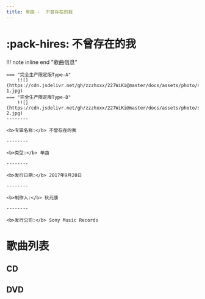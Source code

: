 ```yaml
---
title: 单曲 -  不曾存在的我
---
```

# :pack-hires: 不曾存在的我

!!! note inline end "歌曲信息"

    === "完全生产限定版Type-A"
        !![](https://cdn.jsdelivr.net/gh/zzzhxxx/227WiKi@master/docs/assets/photo/songs/single/1st-1.jpg)
    === "完全生产限定版Type-B"
        !![](https://cdn.jsdelivr.net/gh/zzzhxxx/227WiKi@master/docs/assets/photo/songs/single/1st-2.jpg)
    --------
    
    <b>专辑名称:</b> 不曾存在的我

    --------
    
    <b>类型:</b> 单曲

    --------
    
    <b>发行日期:</b> 2017年9月20日

    --------

    <b>制作人:</b> 秋元康

    --------

    <b>发行公司:</b> Sony Music Records

# 歌曲列表

## CD

## DVD
<!-- gitalk -->

<html>
<head>
    <meta name="referrer" content="never">
</head>
<body>
<link rel="stylesheet" href="https://cdn.jsdelivr.net/npm/gitalk@1/dist/gitalk.css">
    <script src="https://cdn.jsdelivr.net/npm/gitalk@1/dist/gitalk.min.js"></script>
    <script src="https://cdn.jsdelivr.net/gh/zzzhxxx/227WiKi@1.2/docs/_static/js/md5.js"></script>
    <div id="gitalk-container">
    </div>
    <script>
        const gitalk = new Gitalk({
        clientID: '7e9598e22806d98d5dee',
        clientSecret: '37c92fedcac2fdef30afff4c089ca66509d12c58',
        repo: '227WiKi',
        owner: 'zzzhxxx',
        admin: ['zzzhxxx'],
        id: md5('1st-single'),      // Ensure uniqueness and length less than 50
        distractionFreeMode: false  // Facebook-like distraction free mode
    })
        gitalk.render('gitalk-container')
    </script>
</body>
</html>